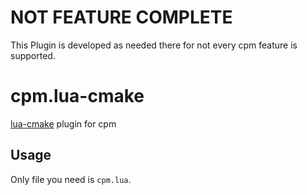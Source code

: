 # NOT FEATURE COMPLETE
This Plugin is developed as needed there for not every cpm feature is supported.

# cpm.lua-cmake
[lua-cmake](https://github.com/derFreemaker/lua-cmake) plugin for cpm

## Usage
Only file you need is `cpm.lua`.
